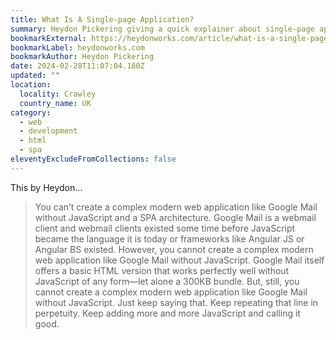 ```yaml
---
title: What Is A Single-page Application?
summary: Heydon Pickering giving a quick explainer about single-page applications are what they are good for.
bookmarkExternal: https://heydonworks.com/article/what-is-a-single-page-application/
bookmarkLabel: heydonworks.com
bookmarkAuthor: Heydon Pickering
date: 2024-02-28T11:07:04.180Z
updated: ""
location:
  locality: Crawley
  country_name: UK
category:
  - web
  - development
  - html
  - spa
eleventyExcludeFromCollections: false
---
```


This by Heydon...

> You can’t create a complex modern web application like Google Mail without JavaScript and a SPA architecture. Google Mail is a webmail client and webmail clients existed some time before JavaScript became the language it is today or frameworks like Angular JS or Angular BS existed. However, you cannot create a complex modern web application like Google Mail without JavaScript. Google Mail itself offers a basic HTML version that works perfectly well without JavaScript of any form&mdash;let alone a 300KB bundle. But, still, you cannot create a complex modern web application like Google Mail without JavaScript. Just keep saying that. Keep repeating that line in perpetuity. Keep adding more and more JavaScript and calling it good.
